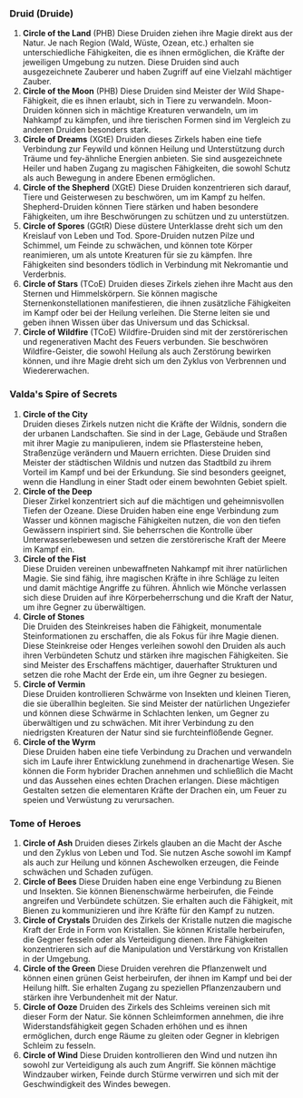 
### **Druid (Druide)**

1. **Circle of the Land** (PHB)
   Diese Druiden ziehen ihre Magie direkt aus der Natur. Je nach Region (Wald, Wüste, Ozean, etc.) erhalten sie unterschiedliche Fähigkeiten, die es ihnen ermöglichen, die Kräfte der jeweiligen Umgebung zu nutzen. Diese Druiden sind auch ausgezeichnete Zauberer und haben Zugriff auf eine Vielzahl mächtiger Zauber.
    <br/>
2. **Circle of the Moon** (PHB)
   Diese Druiden sind Meister der Wild Shape-Fähigkeit, die es ihnen erlaubt, sich in Tiere zu verwandeln. Moon-Druiden können sich in mächtige Kreaturen verwandeln, um im Nahkampf zu kämpfen, und ihre tierischen Formen sind im Vergleich zu anderen Druiden besonders stark.
    <br/>
3. **Circle of Dreams** (XGtE)
   Druiden dieses Zirkels haben eine tiefe Verbindung zur Feywild und können Heilung und Unterstützung durch Träume und fey-ähnliche Energien anbieten. Sie sind ausgezeichnete Heiler und haben Zugang zu magischen Fähigkeiten, die sowohl Schutz als auch Bewegung in andere Ebenen ermöglichen.
    <br/>
4. **Circle of the Shepherd** (XGtE)
   Diese Druiden konzentrieren sich darauf, Tiere und Geisterwesen zu beschwören, um im Kampf zu helfen. Shepherd-Druiden können Tiere stärken und haben besondere Fähigkeiten, um ihre Beschwörungen zu schützen und zu unterstützen.
    <br/>
5. **Circle of Spores** (GGtR)
   Diese düstere Unterklasse dreht sich um den Kreislauf von Leben und Tod. Spore-Druiden nutzen Pilze und Schimmel, um Feinde zu schwächen, und können tote Körper reanimieren, um als untote Kreaturen für sie zu kämpfen. Ihre Fähigkeiten sind besonders tödlich in Verbindung mit Nekromantie und Verderbnis.
    <br/>
6. **Circle of Stars** (TCoE)
   Druiden dieses Zirkels ziehen ihre Macht aus den Sternen und Himmelskörpern. Sie können magische Sternenkonstellationen manifestieren, die ihnen zusätzliche Fähigkeiten im Kampf oder bei der Heilung verleihen. Die Sterne leiten sie und geben ihnen Wissen über das Universum und das Schicksal.
    <br/>
7. **Circle of Wildfire** (TCoE)
   Wildfire-Druiden sind mit der zerstörerischen und regenerativen Macht des Feuers verbunden. Sie beschwören Wildfire-Geister, die sowohl Heilung als auch Zerstörung bewirken können, und ihre Magie dreht sich um den Zyklus von Verbrennen und Wiedererwachen.
    <br/>

### **Valda's Spire of Secrets**

1. **Circle of the City**  
    Druiden dieses Zirkels nutzen nicht die Kräfte der Wildnis, sondern die der urbanen Landschaften. Sie sind in der Lage, Gebäude und Straßen mit ihrer Magie zu manipulieren, indem sie Pflastersteine heben, Straßenzüge verändern und Mauern errichten. Diese Druiden sind Meister der städtischen Wildnis und nutzen das Stadtbild zu ihrem Vorteil im Kampf und bei der Erkundung. Sie sind besonders geeignet, wenn die Handlung in einer Stadt oder einem bewohnten Gebiet spielt.
    <br/>
2. **Circle of the Deep**  
    Dieser Zirkel konzentriert sich auf die mächtigen und geheimnisvollen Tiefen der Ozeane. Diese Druiden haben eine enge Verbindung zum Wasser und können magische Fähigkeiten nutzen, die von den tiefen Gewässern inspiriert sind. Sie beherrschen die Kontrolle über Unterwasserlebewesen und setzen die zerstörerische Kraft der Meere im Kampf ein.
    <br/>
3. **Circle of the Fist**  
    Diese Druiden vereinen unbewaffneten Nahkampf mit ihrer natürlichen Magie. Sie sind fähig, ihre magischen Kräfte in ihre Schläge zu leiten und damit mächtige Angriffe zu führen. Ähnlich wie Mönche verlassen sich diese Druiden auf ihre Körperbeherrschung und die Kraft der Natur, um ihre Gegner zu überwältigen.
    <br/>
4. **Circle of Stones**  
    Die Druiden des Steinkreises haben die Fähigkeit, monumentale Steinformationen zu erschaffen, die als Fokus für ihre Magie dienen. Diese Steinkreise oder Henges verleihen sowohl den Druiden als auch ihren Verbündeten Schutz und stärken ihre magischen Fähigkeiten. Sie sind Meister des Erschaffens mächtiger, dauerhafter Strukturen und setzen die rohe Macht der Erde ein, um ihre Gegner zu besiegen.
    <br/>
5. **Circle of Vermin**  
    Diese Druiden kontrollieren Schwärme von Insekten und kleinen Tieren, die sie überallhin begleiten. Sie sind Meister der natürlichen Ungeziefer und können diese Schwärme in Schlachten lenken, um Gegner zu überwältigen und zu schwächen. Mit ihrer Verbindung zu den niedrigsten Kreaturen der Natur sind sie furchteinflößende Gegner.
    <br/>
6. **Circle of the Wyrm**  
    Diese Druiden haben eine tiefe Verbindung zu Drachen und verwandeln sich im Laufe ihrer Entwicklung zunehmend in drachenartige Wesen. Sie können die Form hybrider Drachen annehmen und schließlich die Macht und das Aussehen eines echten Drachen erlangen. Diese mächtigen Gestalten setzen die elementaren Kräfte der Drachen ein, um Feuer zu speien und Verwüstung zu verursachen.


### **Tome of Heroes**

1. **Circle of Ash**
    Druiden dieses Zirkels glauben an die Macht der Asche und den Zyklus von Leben und Tod. Sie nutzen Asche sowohl im Kampf als auch zur Heilung und können Aschewolken erzeugen, die Feinde schwächen und Schaden zufügen.
    <br/>
2. **Circle of Bees**
    Diese Druiden haben eine enge Verbindung zu Bienen und Insekten. Sie können Bienenschwärme herbeirufen, die Feinde angreifen und Verbündete schützen. Sie erhalten auch die Fähigkeit, mit Bienen zu kommunizieren und ihre Kräfte für den Kampf zu nutzen.
    <br/>
3. **Circle of Crystals**
    Druiden des Zirkels der Kristalle nutzen die magische Kraft der Erde in Form von Kristallen. Sie können Kristalle herbeirufen, die Gegner fesseln oder als Verteidigung dienen. Ihre Fähigkeiten konzentrieren sich auf die Manipulation und Verstärkung von Kristallen in der Umgebung.
    <br/>
4. **Circle of the Green**
    Diese Druiden verehren die Pflanzenwelt und können einen grünen Geist herbeirufen, der ihnen im Kampf und bei der Heilung hilft. Sie erhalten Zugang zu speziellen Pflanzenzaubern und stärken ihre Verbundenheit mit der Natur.
    <br/>
5. **Circle of Ooze**
    Druiden des Zirkels des Schleims vereinen sich mit dieser Form der Natur. Sie können Schleimformen annehmen, die ihre Widerstandsfähigkeit gegen Schaden erhöhen und es ihnen ermöglichen, durch enge Räume zu gleiten oder Gegner in klebrigen Schleim zu fesseln.
    <br/>
6. **Circle of Wind**
    Diese Druiden kontrollieren den Wind und nutzen ihn sowohl zur Verteidigung als auch zum Angriff. Sie können mächtige Windzauber wirken, Feinde durch Stürme verwirren und sich mit der Geschwindigkeit des Windes bewegen.